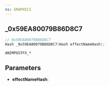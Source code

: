 ```yaml
---
ns: GRAPHICS
---
```

## _0x59EA80079B86D8C7

```c
// 0x59EA80079B86D8C7
Hash _0x59EA80079B86D8C7(Hash effectNameHash);
```

```
ANIMPOSTFX_*
```

## Parameters
* **effectNameHash**:
